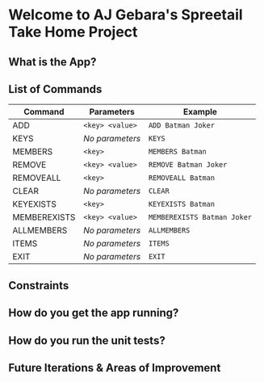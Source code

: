 # Welcome to AJ Gebara's Spreetail Take Home Project

## What is the App?

## List of Commands

| Command       | Parameters          | Example                    |
|---------------|---------------------|----------------------------|
| ADD           | `<key> <value>`     | `ADD Batman Joker`         |
| KEYS          | *No parameters*     | `KEYS`                     |
| MEMBERS       | `<key>`             | `MEMBERS Batman`           |
| REMOVE        | `<key> <value>`     | `REMOVE Batman Joker`      |
| REMOVEALL     | `<key>`             | `REMOVEALL Batman`         |
| CLEAR         | *No parameters*     | `CLEAR`                    |
| KEYEXISTS     | `<key>`             | `KEYEXISTS Batman`         |
| MEMBEREXISTS  | `<key> <value>`     | `MEMBEREXISTS Batman Joker`|
| ALLMEMBERS    | *No parameters*     | `ALLMEMBERS`               |
| ITEMS         | *No parameters*     | `ITEMS`                    |
| EXIT          | *No parameters*     | `EXIT`                     |

## Constraints

## How do you get the app running?

## How do you run the unit tests?

## Future Iterations & Areas of Improvement